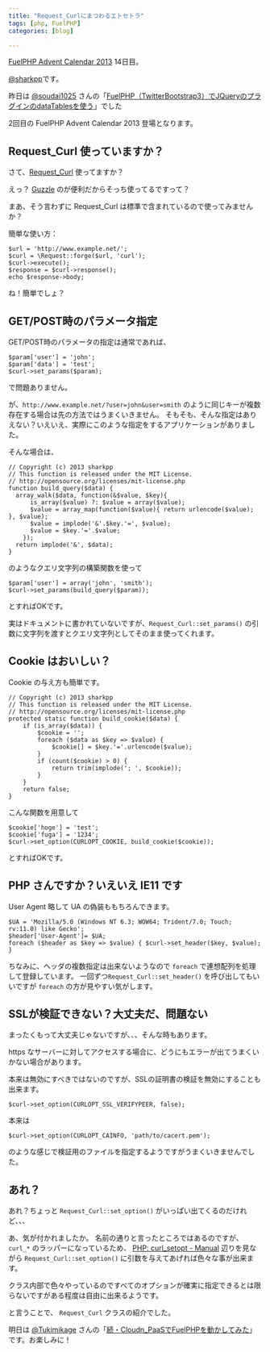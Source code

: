```yaml
---
title: "Request_Curlにまつわるエトセトラ"
tags: [php, FuelPHP]
categories: [blog]

---
```


[FuelPHP Advent Calendar 2013][1] 14日目。

 [1]: http://atnd.org/events/45096

[@sharkpp][2]です。

 [2]: https://twitter.com/sharkpp

昨日は [@soudai1025][3] さんの「[FuelPHP（TwitterBootstrap3）でJQueryのプラグインのdataTablesを使う][4]」でした

 [3]: https://twitter.com/soudai1025
 [4]: http://soudai1025.blogspot.com/2013/12/fuelphp-datatables.html

2回目の FuelPHP Advent Calendar 2013 登場となります。

## Request_Curl 使っていますか？

さて、[Request_Curl][5] 使ってますか？

 [5]: http://fuelphp.jp/docs/1.7/classes/request/curl.html

えっ？ [Guzzle][6] のが便利だからそっち使ってるですって？

 [6]: https://github.com/guzzle/guzzle

まあ、そう言わずに Request_Curl は標準で含まれているので使ってみませんか？

簡単な使い方：

    $url = 'http://www.example.net/';
    $curl = \Request::forge($url, 'curl');
    $curl->execute();
    $response = $curl->response();
    echo $response->body;
    

ね！簡単でしょ？

## GET/POST時のパラメータ指定

GET/POST時のパラメータの指定は通常であれば、

    $param['user'] = 'john';
    $param['data'] = 'test';
    $curl->set_params($param);
    

で問題ありません。

が、`http://www.example.net/?user=john&user=smith` のように同じキーが複数存在する場合は先の方法ではうまくいきません。 そもそも、そんな指定はありえない？いえいえ、実際にこのような指定をするアプリケーションがありました。

そんな場合は、

    // Copyright (c) 2013 sharkpp
    // This function is released under the MIT License.
    // http://opensource.org/licenses/mit-license.php
    function build_query($data) {
      array_walk($data, function(&$value, $key){
          is_array($value) ?: $value = array($value);
          $value = array_map(function($value){ return urlencode($value); }, $value);
          $value = implode('&'.$key.'=', $value);
          $value = $key.'='.$value;
        });
      return implode('&', $data);
    }
    

のようなクエリ文字列の構築関数を使って

    $param['user'] = array('john', 'smith');
    $curl->set_params(build_query($param));
    

とすればOKです。

実はドキュメントに書かれていないですが、`Request_Curl::set_params()` の引数に文字列を渡すとクエリ文字列としてそのまま使ってくれます。

## Cookie はおいしい？

Cookie の与え方も簡単です。

    // Copyright (c) 2013 sharkpp
    // This function is released under the MIT License.
    // http://opensource.org/licenses/mit-license.php
    protected static function build_cookie($data) {
        if (is_array($data)) {
            $cookie = '';
            foreach ($data as $key => $value) {
                $cookie[] = $key.'='.urlencode($value);
            }
            if (count($cookie) > 0) {
                return trim(implode('; ', $cookie));
            }
        }
        return false;
    }
    

こんな関数を用意して

    $cookie['hoge'] = 'test';
    $cookie['fuga'] = '1234';
    $curl->set_option(CURLOPT_COOKIE, build_cookie($cookie));
    

とすればOKです。

## PHP さんですか？いえいえ IE11 です

User Agent 略して UA の偽装ももちろんできます。

    $UA = 'Mozilla/5.0 (Windows NT 6.3; WOW64; Trident/7.0; Touch; rv:11.0) like Gecko';
    $header['User-Agent']= $UA;
    foreach ($header as $key => $value) { $curl->set_header($key, $value); }
    

ちなみに、ヘッダの複数指定は出来ないようなので `foreach` で連想配列を処理して登録しています。 一回ずつ`Request_Curl::set_header()` を呼び出してもいいですが `foreach` の方が見やすい気がします。

## SSLが検証できない？大丈夫だ、問題ない

まったくもって大丈夫じゃないですが、、、そんな時もあります。

https なサーバーに対してアクセスする場合に、どうにもエラーが出てうまくいかない場合があります。

本来は無効にすべきではないのですが、SSLの証明書の検証を無効にすることも出来ます。

    $curl->set_option(CURLOPT_SSL_VERIFYPEER, false);
    

本来は

    $curl->set_option(CURLOPT_CAINFO, 'path/to/cacert.pem');
    

のような感じで検証用のファイルを指定するようですがうまくいきませんでした。

## あれ？

あれ？ちょっと `Request_Curl::set_option()` がいっぱい出てくるのだけれど、、、

あ、気が付かれましたか。 名前の通りと言ったところではあるのですが、 `curl_*` のラッパーになっているため、 [PHP: curl_setopt - Manual][7] 辺りを見ながら `Request_Curl::set_option()` に引数を与えてあげれば色々な事が出来ます。

 [7]: http://jp2.php.net/curl_setopt

クラス内部で色々やっているのですべてのオプションが確実に指定できるとは限らないですがある程度は自由に出来るようです。

と言うことで、 `Request_Curl` クラスの紹介でした。

明日は [@Tukimikage][8] さんの「[続・Cloudn_PaaSでFuelPHPを動かしてみた][9]」です。お楽しみに！

 [8]: https://twitter.com/Tukimikage
 [9]: http://think-sv.net/blog/?p=1290